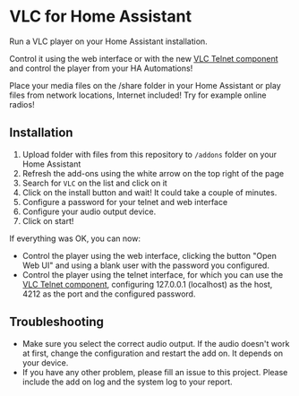 # VLC for Home Assistant

Run a VLC player on your Home Assistant installation.

Control it using the web interface or with the new [VLC Telnet component](https://www.home-assistant.io/components/vlc-telnet/) and control the player from your HA Automations!

Place your media files on the /share folder in your Home Assistant or play files from network locations, Internet included! Try for example online radios!

## Installation
1. Upload folder with files from this repository to `/addons` folder on your Home Assistant
2. Refresh the add-ons using the white arrow on the top right of the page
3. Search for `VLC` on the list and click on it
4. Click on the install button and wait! It could take a couple of minutes.
5. Configure a password for your telnet and web interface
6. Configure your audio output device.
7. Click on start!

If everything was OK, you can now:
* Control the player using the web interface, clicking the button "Open Web UI" and using a blank user with the password you configured.
* Control the player using the telnet interface, for which you can use the [VLC Telnet component](https://www.home-assistant.io/components/vlc-telnet/), configuring 127.0.0.1 (localhost) as the host, 4212 as the port and the configured password.

## Troubleshooting
* Make sure you select the correct audio output. If the audio doesn't work at first, change the configuration and restart the add on. It depends on your device.
* If you have any other problem, please fill an issue to this project. Please include the add on log and the system log to your report.
